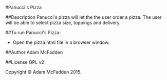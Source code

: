 #Panucci's Pizza

##Description
Panucci's pizza will let the the user order a pizza. The user will be able to select pizza size, toppings and delivery.

##To run Panucci's Pizza:
- Open the pizza.html file in a browser window.

##Author
Adam McFadden

##License
GPL v2

Copyright &copy; Adam McFadden 2015.
